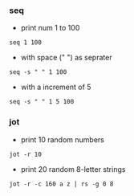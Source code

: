 ### seq
* print num 1 to 100
```
seq 1 100
```
* with space (" ") as seprater
```
seq -s " " 1 100
```
* with a increment of 5
```
seq -s " " 1 5 100
```

### jot
* print 10 random numbers
 ```
 jot -r 10
 ```

 * print 20 random 8-letter strings

 ```
 jot -r -c 160 a z | rs -g 0 8

